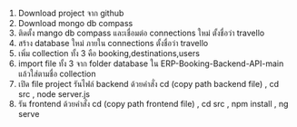 1. Download project จาก github
2. Download mongo db compass
3. ติดตั้ง mango db compass และเชื่อมต่อ connections ใหม่ ตั้งชื่อว่า travello
4. สร้าง database ใหม่ ภายใน connections ตั้งชื่อว่า travello
5. เพิ่ม collection ทั้ง 3 คือ booking,destinations,users
6. import file ทั้ง 3 จาก folder database ใน ERP-Booking-Backend-API-main แล้วใส่ตามชื่อ collection
7. เปิด file project รันไฟล์ backend ด้วยคำสั่ง cd (copy path backend file) , cd src , node server.js
8. รัน frontend ด้วยคำสั่ง cd (copy path frontend file) , cd src , npm install , ng serve


